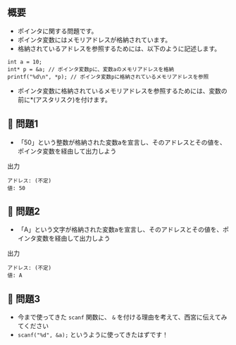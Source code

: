 ## 概要

- ポインタに関する問題です。
- ポインタ変数にはメモリアドレスが格納されています。
- 格納されているアドレスを参照するためには、以下のように記述します。

```
int a = 10;
int* p = &a; // ポインタ変数pに、変数aのメモリアドレスを格納
printf("%d\n", *p); // ポインタ変数pに格納されているメモリアドレスを参照
```

- ポインタ変数に格納されているメモリアドレスを参照するためには、変数の前に*(アスタリスク)を付けます。

## :turtle: 問題1

- 「50」という整数が格納された変数aを宣言し、そのアドレスとその値を、ポインタ変数を経由して出力しよう

出力

```
アドレス: (不定)
値: 50
```

## :dog: 問題2

- 「A」という文字が格納された変数aを宣言し、そのアドレスとその値を、ポインタ変数を経由して出力しよう

出力

```
アドレス: (不定)
値: A
```

## :bear: 問題3

- 今まで使ってきた `scanf` 関数に、 `&` を付ける理由を考えて、西宮に伝えてみてください
- `scanf("%d", &a);` というように使ってきたはずです！
